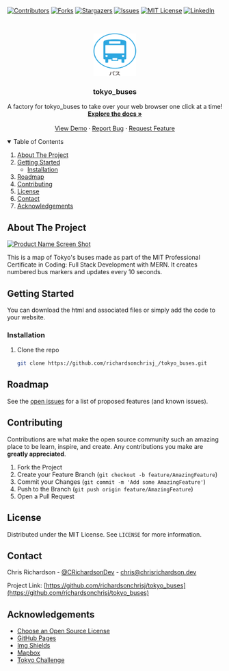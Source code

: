 [![Contributors][contributors-shield]][contributors-url]
[![Forks][forks-shield]][forks-url]
[![Stargazers][stars-shield]][stars-url]
[![Issues][issues-shield]][issues-url]
[![MIT License][license-shield]][license-url]
[![LinkedIn][linkedin-shield]][linkedin-url]

<!-- PROJECT LOGO -->
<br />
<p align="center">
  <a href="https://github.com/richardsonchrisj/tokyo_buses">
    <img src="images/logo.png" alt="Logo" width="100px" height="100px">
  </a>

  <h3 align="center">tokyo_buses</h3>

  <p align="center">
   A factory for tokyo_buses to take over your web browser one click at a time!
    <br />
    <a href="https://github.com/richardsonchrisj/tokyo_buses"><strong>Explore the docs »</strong></a>
    <br />
    <br />
    <a href="https://github.com/richardsonchrisj/tokyo_buses">View Demo</a>
    ·
    <a href="https://github.com/richardsonchrisj/tokyo_buses/issues">Report Bug</a>
    ·
    <a href="https://github.com/richardsonchrisj/tokyo_buses/issues">Request Feature</a>
  </p>
</p>

<!-- TABLE OF CONTENTS -->
<details open="open">
  <summary>Table of Contents</summary>
  <ol>
    <li>
      <a href="#about-the-project">About The Project</a>
    </li>
    <li>
      <a href="#getting-started">Getting Started</a>
      <ul>
         <li><a href="#installation">Installation</a></li>
      </ul>
    </li>
    <li><a href="#roadmap">Roadmap</a></li>
    <li><a href="#contributing">Contributing</a></li>
    <li><a href="#license">License</a></li>
    <li><a href="#contact">Contact</a></li>
    <li><a href="#acknowledgements">Acknowledgements</a></li>
  </ol>
</details>

<!-- ABOUT THE PROJECT -->
## About The Project

[![Product Name Screen Shot][product-screenshot]](https://chrisrichardson.dev)

This is a map of Tokyo's buses made as part of the MIT Professional Certificate in Coding: Full Stack Development with MERN. It creates numbered bus markers and updates every 10 seconds.

<!-- GETTING STARTED -->
## Getting Started

You can download the html and associated files or simply add the code to your website.

### Installation

1. Clone the repo
   ```sh
   git clone https://github.com/richardsonchrisj_/tokyo_buses.git
   ```

<!-- ROADMAP -->
## Roadmap

See the [open issues](https://github.com/richardsonchrisj/tokyo_buses/issues) for a list of proposed features (and known issues).

<!-- CONTRIBUTING -->
## Contributing

Contributions are what make the open source community such an amazing place to be learn, inspire, and create. Any contributions you make are **greatly appreciated**.

1. Fork the Project
2. Create your Feature Branch (`git checkout -b feature/AmazingFeature`)
3. Commit your Changes (`git commit -m 'Add some AmazingFeature'`)
4. Push to the Branch (`git push origin feature/AmazingFeature`)
5. Open a Pull Request

<!-- LICENSE -->
## License

Distributed under the MIT License. See `LICENSE` for more information.

<!-- CONTACT -->
## Contact

Chris Richardson - [@CRichardsonDev](https://twitter.com/CRichardsonDev) - chris@chrisrichardson.dev

Project Link: [https://github.com/richardsonchrisj/tokyo_buses](https://github.com/richardsonchrisj/tokyo_buses)

<!-- ACKNOWLEDGEMENTS -->
## Acknowledgements

* [Choose an Open Source License](https://choosealicense.com)
* [GitHub Pages](https://pages.github.com)
* [Img Shields](https://shields.io)
* [Mapbox](https://mapbox.com)
* [Tokyo Challenge](https://tokyochallenge.odpt.org/en/index.html.com)

<!-- MARKDOWN LINKS & IMAGES -->
<!-- https://www.markdownguide.org/basic-syntax/#reference-style-links -->
[contributors-shield]: https://img.shields.io/github/contributors/richardsonchrisj/tokyo_buses.svg?style=for-the-badge
[contributors-url]: https://github.com/richardsonchrisj/tokyo_buses/graphs/contributors
[forks-shield]: https://img.shields.io/github/forks/richardsonchrisj/tokyo_buses.svg?style=for-the-badge
[forks-url]: https://github.com/richardsonchrisj/tokyo_buses/network/members
[stars-shield]: https://img.shields.io/github/stars/richardsonchrisj/tokyo_buses.svg?style=for-the-badge
[stars-url]: https://github.com/richardsonchrisj/tokyo_buses/stargazers
[issues-shield]: https://img.shields.io/github/issues/richardsonchrisj/tokyo_buses.svg?style=for-the-badge
[issues-url]: https://github.com/richardsonchrisj/tokyo_buses/issues
[license-shield]: https://img.shields.io/github/license/richardsonchrisj/tokyo_buses.svg?style=for-the-badge
[license-url]: https://github.com/richardsonchrisj/tokyo_buses/blob/master/LICENSE.txt
[linkedin-shield]: https://img.shields.io/badge/-LinkedIn-black.svg?style=for-the-badge&logo=linkedin&colorB=555
[linkedin-url]: https://linkedin.com/in/richardsonchrisj
[product-screenshot]: images/screenshot.png
